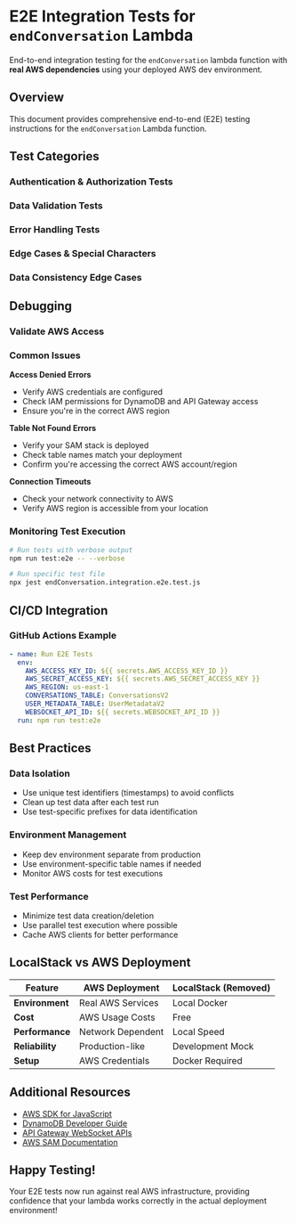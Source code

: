 # E2E Integration Tests for `endConversation` Lambda

End-to-end integration testing for the `endConversation` lambda function with **real AWS dependencies** using your deployed AWS dev environment.

## Overview

This document provides comprehensive end-to-end (E2E) testing instructions for the `endConversation` Lambda function.

## Test Categories

### Authentication & Authorization Tests

### Data Validation Tests

### Error Handling Tests

### Edge Cases & Special Characters

### Data Consistency Edge Cases

## Debugging

### Validate AWS Access

### Common Issues

**Access Denied Errors**

- Verify AWS credentials are configured
- Check IAM permissions for DynamoDB and API Gateway access
- Ensure you're in the correct AWS region

**Table Not Found Errors**

- Verify your SAM stack is deployed
- Check table names match your deployment
- Confirm you're accessing the correct AWS account/region

**Connection Timeouts**

- Check your network connectivity to AWS
- Verify AWS region is accessible from your location

### Monitoring Test Execution

```bash
# Run tests with verbose output
npm run test:e2e -- --verbose

# Run specific test file
npx jest endConversation.integration.e2e.test.js
```

## CI/CD Integration

### GitHub Actions Example

```yaml
- name: Run E2E Tests
  env:
    AWS_ACCESS_KEY_ID: ${{ secrets.AWS_ACCESS_KEY_ID }}
    AWS_SECRET_ACCESS_KEY: ${{ secrets.AWS_SECRET_ACCESS_KEY }}
    AWS_REGION: us-east-1
    CONVERSATIONS_TABLE: ConversationsV2
    USER_METADATA_TABLE: UserMetadataV2
    WEBSOCKET_API_ID: ${{ secrets.WEBSOCKET_API_ID }}
  run: npm run test:e2e
```

## Best Practices

### Data Isolation

- Use unique test identifiers (timestamps) to avoid conflicts
- Clean up test data after each test run
- Use test-specific prefixes for data identification

### Environment Management

- Keep dev environment separate from production
- Use environment-specific table names if needed
- Monitor AWS costs for test executions

### Test Performance

- Minimize test data creation/deletion
- Use parallel test execution where possible
- Cache AWS clients for better performance

## LocalStack vs AWS Deployment

| **Feature**     | **AWS Deployment**   | **LocalStack (Removed)** |
| --------------- | -------------------- | ------------------------ |
| **Environment** | Real AWS Services | Local Docker          |
| **Cost**        | AWS Usage Costs   | Free                  |
| **Performance** | Network Dependent | Local Speed           |
| **Reliability** | Production-like   | Development Mock      |
| **Setup**       | AWS Credentials   | Docker Required       |

## Additional Resources

- [AWS SDK for JavaScript](https://docs.aws.amazon.com/sdk-for-javascript/)
- [DynamoDB Developer Guide](https://docs.aws.amazon.com/dynamodb/)
- [API Gateway WebSocket APIs](https://docs.aws.amazon.com/apigateway/latest/developerguide/websocket-api.html)
- [AWS SAM Documentation](https://docs.aws.amazon.com/serverless-application-model/)

## Happy Testing!

Your E2E tests now run against real AWS infrastructure, providing confidence that your lambda works correctly in the actual deployment environment!
